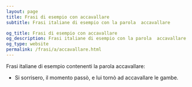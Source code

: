 ```yaml
---
layout: page
title: Frasi di esempio con accavallare 
subtitle: Frasi italiane di esempio con la parola  accavallare

og_title: Frasi di esempio con accavallare 
og_description: Frasi italiane di esempio con la parola  accavallare
og_type: website
permalink: /frasi/a/accavallare.html
---
```


Frasi italiane di esempio contenenti la parola accavallare:


- Si sorrisero, il momento passò, e lui tornò ad accavallare le gambe.
